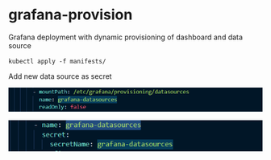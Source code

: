# grafana-provision
Grafana deployment with dynamic provisioning of dashboard and data source

```
kubectl apply -f manifests/

```

Add new data source as secret

![Volume mount](img/volume-mount.PNG)

![Volume ](img/volume.PNG)
